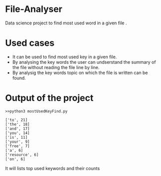 # File-Analyser
Data science project to find most used word in a given file .

# Used cases
 * It can be used to find most used key in a given file.
 * By analysing the key words the user can undserstand the summary of the file without reading the file line by line.
 * By analysig the key words topic on which the file is written can be found.
 
# Output of the project
```
>>python3 mostUsedKeyFind.py

['to', 21]
['the', 18]
['and', 17]
['you', 14]
['is', 11]
['your', 9]
['free', 7]
['a', 6]
['resource', 6]
['on', 6]
```
It will lists top used keywords and their counts
